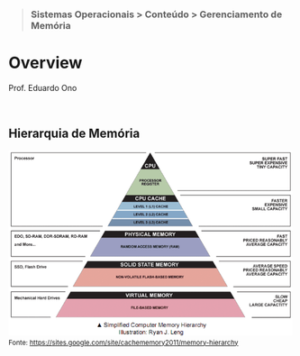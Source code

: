 > ### Sistemas Operacionais > Conteúdo > Gerenciamento de Memória

# Overview

Prof. Eduardo Ono

<br>

## Hierarquia de Memória

![img](./figuras/hierarquia-memoria.png)
<small>Fonte: https://sites.google.com/site/cachememory2011/memory-hierarchy</small>

<br>

